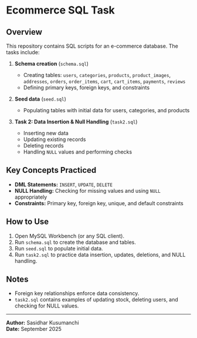 # Ecommerce SQL Task

## Overview
This repository contains SQL scripts for an e-commerce database. The tasks include:

1. **Schema creation** (`schema.sql`)  
   - Creating tables: `users`, `categories`, `products`, `product_images`, `addresses`, `orders`, `order_items`, `cart`, `cart_items`, `payments`, `reviews`  
   - Defining primary keys, foreign keys, and constraints  

2. **Seed data** (`seed.sql`)  
   - Populating tables with initial data for users, categories, and products  

3. **Task 2: Data Insertion & Null Handling** (`task2.sql`)  
   - Inserting new data  
   - Updating existing records  
   - Deleting records  
   - Handling `NULL` values and performing checks  

## Key Concepts Practiced
- **DML Statements:** `INSERT`, `UPDATE`, `DELETE`  
- **NULL Handling:** Checking for missing values and using `NULL` appropriately  
- **Constraints:** Primary key, foreign key, unique, and default constraints  

## How to Use
1. Open MySQL Workbench (or any SQL client).  
2. Run `schema.sql` to create the database and tables.  
3. Run `seed.sql` to populate initial data.  
4. Run `task2.sql` to practice data insertion, updates, deletions, and NULL handling.  

## Notes
- Foreign key relationships enforce data consistency.  
- `task2.sql` contains examples of updating stock, deleting users, and checking for NULL values.  

---

**Author:** Sasidhar Kusumanchi  
**Date:** September 2025  
